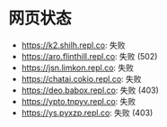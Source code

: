 # 网页状态
- https://k2.shilh.repl.co: 失败
- https://aro.flinthill.repl.co: 失败 (502)
- https://jsn.limkon.repl.co: 失败
- https://chatai.cokio.repl.co: 失败
- https://deo.babox.repl.co: 失败 (403)
- https://ypto.tnpyv.repl.co: 失败
- https://ys.pyxzp.repl.co: 失败 (403)
